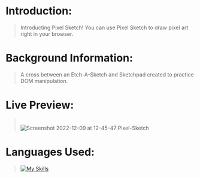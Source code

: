 # Introduction:

> Introducting Pixel Sketch! You can use Pixel Sketch to draw pixel art right in your browser.


# Background Information:

> A cross between an Etch-A-Sketch and Sketchpad created to practice DOM manipulation.


# Live Preview: 

> \
![Screenshot 2022-12-09 at 12-45-47 Pixel-Sketch](https://user-images.githubusercontent.com/49926354/206762869-4b315f9a-7ac8-4ef1-820c-7202a0b9c913.png)


# Languages Used:

> [![My Skills](https://skillicons.dev/icons?i=js,html,css)](https://skillicons.dev)

